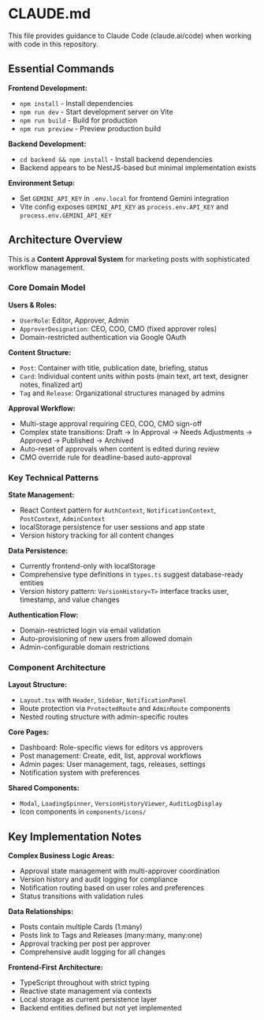 # CLAUDE.md

This file provides guidance to Claude Code (claude.ai/code) when working with code in this repository.

## Essential Commands

**Frontend Development:**
- `npm install` - Install dependencies
- `npm run dev` - Start development server on Vite
- `npm run build` - Build for production
- `npm run preview` - Preview production build

**Backend Development:**
- `cd backend && npm install` - Install backend dependencies
- Backend appears to be NestJS-based but minimal implementation exists

**Environment Setup:**
- Set `GEMINI_API_KEY` in `.env.local` for frontend Gemini integration
- Vite config exposes `GEMINI_API_KEY` as `process.env.API_KEY` and `process.env.GEMINI_API_KEY`

## Architecture Overview

This is a **Content Approval System** for marketing posts with sophisticated workflow management.

### Core Domain Model

**Users & Roles:**
- `UserRole`: Editor, Approver, Admin
- `ApproverDesignation`: CEO, COO, CMO (fixed approver roles)
- Domain-restricted authentication via Google OAuth

**Content Structure:**
- `Post`: Container with title, publication date, briefing, status
- `Card`: Individual content units within posts (main text, art text, designer notes, finalized art)
- `Tag` and `Release`: Organizational structures managed by admins

**Approval Workflow:**
- Multi-stage approval requiring CEO, COO, CMO sign-off
- Complex state transitions: Draft → In Approval → Needs Adjustments → Approved → Published → Archived
- Auto-reset of approvals when content is edited during review
- CMO override rule for deadline-based auto-approval

### Key Technical Patterns

**State Management:**
- React Context pattern for `AuthContext`, `NotificationContext`, `PostContext`, `AdminContext`
- localStorage persistence for user sessions and app state
- Version history tracking for all content changes

**Data Persistence:**
- Currently frontend-only with localStorage
- Comprehensive type definitions in `types.ts` suggest database-ready entities
- Version history pattern: `VersionHistory<T>` interface tracks user, timestamp, and value changes

**Authentication Flow:**
- Domain-restricted login via email validation
- Auto-provisioning of new users from allowed domain
- Admin-configurable domain restrictions

### Component Architecture

**Layout Structure:**
- `Layout.tsx` with `Header`, `Sidebar`, `NotificationPanel`
- Route protection via `ProtectedRoute` and `AdminRoute` components
- Nested routing structure with admin-specific routes

**Core Pages:**
- Dashboard: Role-specific views for editors vs approvers
- Post management: Create, edit, list, approval workflows
- Admin pages: User management, tags, releases, settings
- Notification system with preferences

**Shared Components:**
- `Modal`, `LoadingSpinner`, `VersionHistoryViewer`, `AuditLogDisplay`
- Icon components in `components/icons/`

## Key Implementation Notes

**Complex Business Logic Areas:**
- Approval state management with multi-approver coordination
- Version history and audit logging for compliance
- Notification routing based on user roles and preferences
- Status transitions with validation rules

**Data Relationships:**
- Posts contain multiple Cards (1:many)
- Posts link to Tags and Releases (many:many, many:one)
- Approval tracking per post per approver
- Comprehensive audit logging for all changes

**Frontend-First Architecture:**
- TypeScript throughout with strict typing
- Reactive state management via contexts
- Local storage as current persistence layer
- Backend entities defined but not yet implemented